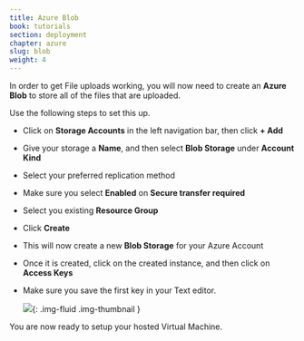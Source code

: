 ```yaml
---
title: Azure Blob
book: tutorials
section: deployment
chapter: azure
slug: blob
weight: 4
---
```

In order to get File uploads working, you will now need to create an **Azure Blob** to store all of the files that are uploaded.

Use the following steps to set this up.

 - Click on **Storage Accounts** in the left navigation bar, then click **+ Add**
 - Give your storage a **Name**, and then select **Blob Storage** under **Account Kind**
 - Select your preferred replication method
 - Make sure you select **Enabled** on **Secure transfer required**
 - Select you existing **Resource Group**
 - Click **Create**
 - This will now create a new **Blob Storage** for your Azure Account
 - Once it is created, click on the created instance, and then click on **Access Keys**
 - Make sure you save the first key in your Text editor.
 
   ![](/assets/img/integrations/azure/blob-keys.png){: .img-fluid .img-thumbnail }
   
 You are now ready to setup your hosted Virtual Machine.
